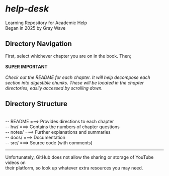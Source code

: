 
# ***help-desk*** 
Learning Repository for Academic Help <br>
Began in 2025 by Gray Wave<br>
<h2>Directory Navigation</h2>
<p>First, select whichever chapter you are on in the book. Then; <br>
<br>  
<b>SUPER IMPORTANT</b><br>
<br>
<i>Check out the README for each chapter. It will help decompose each <br>
section into digestible chunks. These will be located in the chapter<br>
directories, easily accessed by scrolling down.</i><br>
<h2>Directory Structure</h2><br>
-- README  ===> Provides directions to each chapter<br>
-- hw/     ===> Contains the numbers of chapter questions<br>
-- notes/  ===> Further explanations and summaries<br>
-- docs/   ===> Documentation<br>
-- src/    ===> Source code (with comments)<br>
<hr>
Unfortunately, GitHub does not allow the sharing or storage of YouTube videos on <br>
their platform, so look up whatever extra resources you may need.</p><br>
